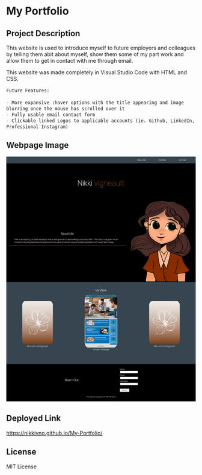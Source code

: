 # My Portfolio

## Project Description

This website is used to introduce myself to future employers and colleagues by telling them abit about myself, show them some of my part work and allow them to get in contact with me through email. 

This website was made completely in Visual Studio Code with HTML and CSS.

```
Future Features:

- More expansive :hover options with the title appearing and image blurring once the mouse has scrolled over it
- Fully usable email contact form
- Clickable linked Logos to applicable accounts (ie. Github, LinkedIn, Professional Instagram)
```

## Webpage Image

<img src="./Assets/Images/portfolio-image.html.png">

## Deployed Link

https://nikkivno.github.io/My-Portfolio/

## License

MIT License

